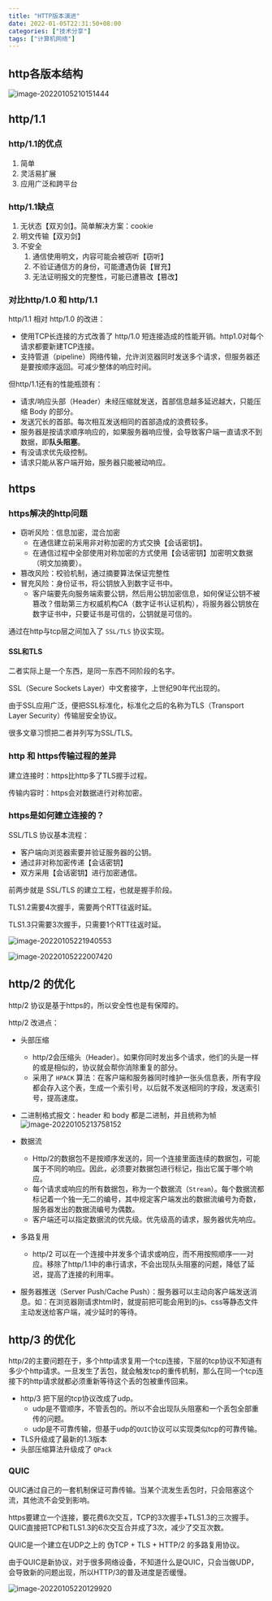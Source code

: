 ```yaml
---
title: "HTTP版本演进"
date: 2022-01-05T22:31:50+08:00
categories: ["技术分享"]
tags: ["计算机网络"]
---
```


## http各版本结构

![image-20220105210151444](https://tva1.sinaimg.cn/large/008i3skNly1gy33i7adanj31gy0p6gpt.jpg)

## http/1.1

### http/1.1的优点

1. 简单
2. 灵活易扩展
3. 应用广泛和跨平台

### http/1.1缺点

1. 无状态【双刃剑】。简单解决方案：cookie
2. 明文传输【双刃剑】
3. 不安全
   1. 通信使用明文，内容可能会被窃听【窃听】
   2. 不验证通信方的身份，可能遭遇伪装【冒充】
   3. 无法证明报文的完整性，可能已遭篡改【篡改】

### 对比http/1.0 和 http/1.1

http/1.1 相对 http/1.0 的改进：

- 使用TCP长连接的方式改善了 http/1.0 短连接造成的性能开销。http1.0对每个请求都要新建TCP连接。
- 支持管道（pipeline）网络传输，允许浏览器同时发送多个请求，但服务器还是要按顺序返回。可减少整体的响应时间。

但http/1.1还有的性能瓶颈有：

- 请求/响应头部（Header）未经压缩就发送，首部信息越多延迟越大，只能压缩 Body 的部分。
- 发送冗长的首部。每次相互发送相同的首部造成的浪费较多。
- 服务器是按请求顺序响应的，如果服务器响应慢，会导致客户端一直请求不到数据，即**队头阻塞**。
- 有没请求优先级控制。
- 请求只能从客户端开始，服务器只能被动响应。

## https

### https解决的http问题

- 窃听风险：信息加密，混合加密
  - 在通信建立前采用非对称加密的方式交换【会话密钥】。
  - 在通信过程中全部使用对称加密的方式使用【会话密钥】加密明文数据（明文加摘要）。
- 篡改风险：校验机制，通过摘要算法保证完整性
- 冒充风险：身份证书，将公钥放入到数字证书中。
  - 客户端要先向服务端索要公钥，然后用公钥加密信息，如何保证公钥不被篡改？借助第三方权威机构CA（数字证书认证机构），将服务器公钥放在数字证书中，只要证书是可信的，公钥就是可信的。

通过在http与tcp层之间加入了 `SSL/TLS` 协议实现。

#### SSL和TLS

二者实际上是一个东西，是同一东西不同阶段的名字。

SSL（Secure Sockets Layer）中文套接字，上世纪90年代出现的。

由于SSL应用广泛，便把SSL标准化，标准化之后的名称为TLS（Transport Layer Security）传输层安全协议。

很多文章习惯把二者并列写为SSL/TLS。

### http 和 https传输过程的差异

建立连接时：https比http多了TLS握手过程。

传输内容时：https会对数据进行对称加密。

### https是如何建立连接的？

SSL/TLS 协议基本流程：

- 客户端向浏览器索要并验证服务器的公钥。
- 通过非对称加密传递【会话密钥】
- 双方采用【会话密钥】进行加密通信。

前两步就是 SSL/TLS 的建立工程，也就是握手阶段。



TLS1.2需要4次握手，需要两个RTT往返时延。

TLS1.3只需要3次握手，只需要1个RTT往返时延。

![image-20220105221940553](https://tva1.sinaimg.cn/large/008i3skNly1gy35r34dqfj312u0o2gnj.jpg)

![image-20220105222007420](https://tva1.sinaimg.cn/large/008i3skNly1gy35rjxw7qj317m0s4wh4.jpg)

## http/2 的优化

http/2 协议是基于https的，所以安全性也是有保障的。

http/2 改进点：

- 头部压缩
  - http/2会压缩头（Header）。如果你同时发出多个请求，他们的头是一样的或是相似的，协议就会帮你消除重复的部分。
  - 采用了 `HPACK` 算法：在客户端和服务器同时维护一张头信息表，所有字段都会存入这个表，生成一个索引号，以后就不发送相同的字段，发送索引号，提高速度。
- 二进制格式报文：header 和 body 都是二进制，并且统称为帧
  ![image-20220105213758152](https://tva1.sinaimg.cn/large/008i3skNly1gy34jpxk19j31500ma0ug.jpg)

- 数据流
  - Http/2的数据包不是按顺序发送的，同一个连接里面连续的数据包，可能属于不同的响应。因此，必须要对数据包进行标记，指出它属于哪个响应。
  - 每个请求或响应的所有数据包，称为一个数据流（`Stream`）。每个数据流都标记着一个独一无二的编号，其中规定客户端发出的数据流编号为奇数，服务器发出的数据流编号为偶数。
  - 客户端还可以指定数据流的优先级。优先级高的请求，服务器优先响应。
- 多路复用
  - http/2 可以在一个连接中并发多个请求或响应，而不用按照顺序一一对应。移除了http/1.1中的串行请求，不会出现队头阻塞的问题，降低了延迟，提高了连接的利用率。
- 服务器推送（Server Push/Cache Push）：服务器可以主动向客户端发送消息。如：在浏览器刚请求html时，就提前把可能会用到的js、css等静态文件主动发送给客户端，减少延时的等待。

## http/3 的优化

http/2的主要问题在于，多个http请求复用一个tcp连接，下层的tcp协议不知道有多少个http请求。一旦发生了丢包，就会触发tcp的重传机制，那么在同一个tcp连接下的http请求就都必须重新等待这个丢的包被重传回来。

- http/3 把下层的tcp协议改成了udp。
  - udp是不管顺序，不管丢包的。所以不会出现队头阻塞和一个丢包全部重传的问题。
  - udp是不可靠传输，但基于udp的`QUIC`协议可以实现类似tcp的可靠传输。
- TLS升级成了最新的1.3版本
- 头部压缩算法升级成了 `QPack`

### QUIC

QUIC通过自己的一套机制保证可靠传输。当某个流发生丢包时，只会阻塞这个流，其他流不会受到影响。

https要建立一个连接，要花费6次交互，TCP的3次握手+TLS1.3的三次握手。QUIC直接把TCP和TLS1.3的6次交互合并成了3次，减少了交互次数。

QUIC是一个建立在UDP之上的 伪TCP + TLS + HTTP/2 的多路复用协议。

由于QUIC是新协议，对于很多网络设备，不知道什么是QUIC，只会当做UDP，会导致新的问题出现，所以HTTP/3的普及进度是否缓慢。

![image-20220105220129920](https://tva1.sinaimg.cn/large/008i3skNly1gy3586dhytj316i0u0tcb.jpg)

